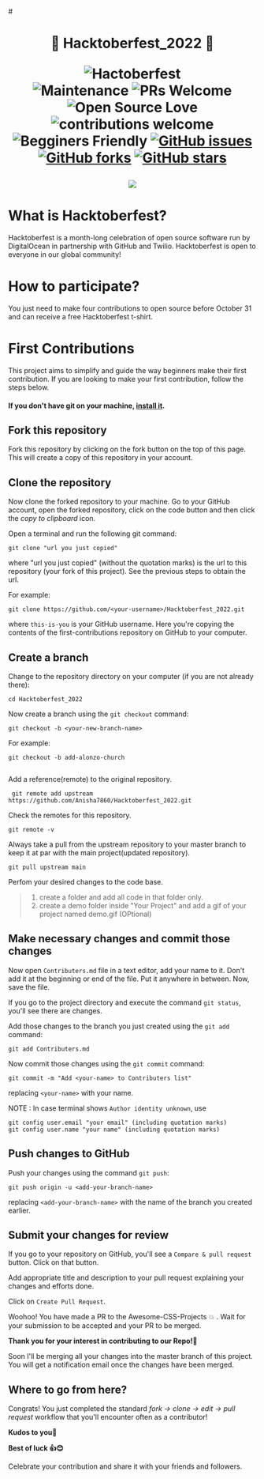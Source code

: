 #<h1 align="center"> 🎉 Hacktoberfest_2022 🎉

  ![Hactoberfest](https://img.shields.io/badge/Hactoberfest-%E2%9D%A4-red)    
![Maintenance](https://img.shields.io/badge/Maintained%3F-yes-orange.svg)
![PRs Welcome](https://img.shields.io/badge/PRs-welcome-brightgreen.svg?style=flat-square) 
![Open Source Love](https://img.shields.io/badge/Open%20Source-%E2%9D%A4-red)
![contributions welcome](https://img.shields.io/badge/contributions-welcome-brightgreen.svg?style=flat)
![Begginers Friendly](https://img.shields.io/badge/Begginer%20Friendly%20-Yes-orange)
[![GitHub issues](https://img.shields.io/github/issues/Anisha7860/Hacktoberfest_2022)](https://github.com/Anisha7860/Hacktoberfest_2022/issues)
[![GitHub forks](https://img.shields.io/github/forks/Anisha7860/Hacktoberfest_2022)](https://github.com/Anisha7860/Hacktoberfest_2022/network)
[![GitHub stars](https://img.shields.io/github/stars/Anisha7860/Hacktoberfest_2022)](https://github.com/Anisha7860/Hacktoberfest_2022/stargazers)

<p align="center"><img src="https://res.cloudinary.com/practicaldev/image/fetch/s--ds97LCK---/c_imagga_scale,f_auto,fl_progressive,h_420,q_auto,w_1000/https://dev-to-uploads.s3.amazonaws.com/uploads/articles/ymlmr15l83rrjq8natft.jpg"/></p>

# What is Hacktoberfest?
Hacktoberfest is a month-long celebration of open source software run by DigitalOcean in partnership with GitHub and Twilio. Hacktoberfest is open to everyone in our global community!

# How to participate?
You just need to make four contributions to open source before October 31 and can receive a free Hacktoberfest t-shirt.


# First Contributions

This project aims to simplify and guide the way beginners make their first contribution. If you are looking to make your first contribution, follow the steps below.


#### If you don't have git on your machine, [install it](https://help.github.com/articles/set-up-git/).

## Fork this repository

Fork this repository by clicking on the fork button on the top of this page.
This will create a copy of this repository in your account.

## Clone the repository

Now clone the forked repository to your machine. Go to your GitHub account, open the forked repository, click on the code button and then click the _copy to clipboard_ icon.

Open a terminal and run the following git command:

```
git clone "url you just copied"
```

where "url you just copied" (without the quotation marks) is the url to this repository (your fork of this project). See the previous steps to obtain the url.

For example:

```
git clone https://github.com/<your-username>/Hacktoberfest_2022.git
```

where `this-is-you` is your GitHub username. Here you're copying the contents of the first-contributions repository on GitHub to your computer.

## Create a branch

Change to the repository directory on your computer (if you are not already there):

```
cd Hacktoberfest_2022
```

Now create a branch using the `git checkout` command:

```
git checkout -b <your-new-branch-name>
```

For example:

```
git checkout -b add-alonzo-church
  
```

Add a reference(remote) to the original repository.

```
 git remote add upstream https://github.com/Anisha7860/Hacktoberfest_2022.git
```

Check the remotes for this repository.

```
git remote -v
```

Always take a pull from the upstream repository to your master branch to keep it at par with the main project(updated repository).

```
git pull upstream main
```


 Perfom your desired changes to the code base.
> 1. create a folder and add all code in that folder only.
> 2. create a demo folder inside "Your Project" and add a gif of your project named demo.gif (OPtional)
## Make necessary changes and commit those changes

Now open `Contributers.md` file in a text editor, add your name to it. Don't add it at the beginning or end of the file. Put it anywhere in between. Now, save the file.

If you go to the project directory and execute the command `git status`, you'll see there are changes.

Add those changes to the branch you just created using the `git add` command:

```
git add Contributers.md
```

Now commit those changes using the `git commit` command:

```
git commit -m "Add <your-name> to Contributers list"
```

replacing `<your-name>` with your name.

NOTE : In case terminal shows `Author identity unknown`, use 
```
git config user.email "your email" (including quotation marks)
git config user.name "your name" (including quotation marks)
```

## Push changes to GitHub

Push your changes using the command `git push`:

```
git push origin -u <add-your-branch-name>
```

replacing `<add-your-branch-name>` with the name of the branch you created earlier.

## Submit your changes for review

If you go to your repository on GitHub, you'll see a `Compare & pull request` button. Click on that button.

Add appropriate title and description to your pull request explaining your changes and efforts done.

Click on `Create Pull Request`.


Woohoo! You have made a PR to the Awesome-CSS-Projects :boom: . Wait for your submission to be accepted and your PR to be merged.

**Thank you for your interest in contributing to our Repo!🏼**



Soon I'll be merging all your changes into the master branch of this project. You will get a notification email once the changes have been merged.

## Where to go from here?

Congrats! You just completed the standard _fork -> clone -> edit -> pull request_ workflow that you'll encounter often as a contributor!

**Kudos to you🎈**

**Best of luck 👍😊**

Celebrate your contribution and share it with your friends and followers.
